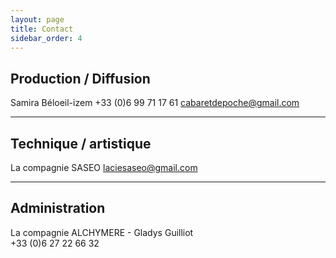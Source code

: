 ```yaml
---
layout: page
title: Contact
sidebar_order: 4
---
```


## Production / Diffusion
Samira Béloeil-izem +33 (0)6 99 71 17 61 cabaretdepoche@gmail.com

---

## Technique / artistique
La compagnie SASEO  laciesaseo@gmail.com

---

## Administration
La compagnie ALCHYMERE - Gladys Guilliot  
+33 (0)6 27 22 66 32
